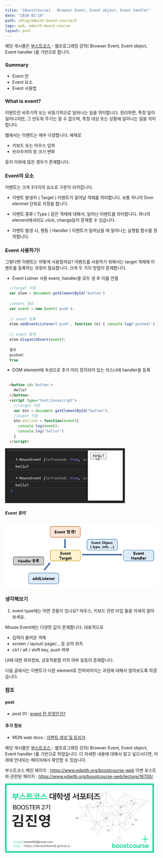 ```yaml
---
title: "[BoostCourse] - Browser Event, Event object, Event handler"
date: "2020-02-14"
path: /blog/edwith-boost-course/4
tags: web, edwith-boost-course
layout: post
---
```


해당 게시물은 [ 부스트코스 ] - 웹프로그래밍 강의( Browser Event, Event object, Event handler )를 기반으로 합니다. 

### Summary
 - Event 란
 - Event 요소
 - Event 사용법

### What is event?
 
 이벤트란 비주기적 또는 비동기적으로 일어나는 일을 의미합니다. 정리하면, 특정 일이 일어나지만, 그 빈도와 주기는 알 수 없으며, 특정 대상 또는 상황에 일어나는 일을 의미합니다.

 웹에서는 이벤트는 매우 다양합니다. 예제로

  - 키보드 또는 마우스 입력
  - 브라우저의 창 크기 변화

  등이 이외에 많은 경우가 존재합니다.

### Event의 요소

 이벤트는 크게 3가지의 요소로 구분이 되어집니다.

 - 이벤트 발생자 ( Target )
  이벤트가 일어날 객체를 의미합니다. 보통 하나의 Dom elemnet 단위로 지정을 합니다.

 - 이벤트 종류 ( Type )
  같은 객체에 대해서, 일어난 이벤트를 의미합니다. 하나의 element에서라도 click, change등이 존재할 수 있습니다.

 - 이벤트 발생 시, 행동 ( Handler )
  이벤트가 일어났을 때 일어나는 실행될 함수를 정의합니다.


### Event 사용하기!

 그렇다면 이벤트는 어떻게 사용할까요? 이벤트를 사용하기 위해서는 target 객체에 이벤트를 등록하는 과정이 필요합니다. 크게 두 가지 방법이 존재합니다.
 
  - Event Listner 사용
  event, handler을 모두 생 후 이를 연결

```js
  //target 지정
  var elem = document.getElementById('button')

  //event 생성
  var event = new Event('push');

  // event 등록
  elem.addEventListener('push', function (e) { console.log('pushed!') });

  // event 발생
  elem.dispatchEvent(event);

  결과 
  pushed!
  true
```


  - DOM element에 속성으로 추가
  미리 정의되어 있는 리스너에 handler을 등록

```html

  <button id='button'>
    Hello?
  </button>
  <script type="text/javascript">
    //target 지정
    var btn = document.getElementById("button"); 
    //event 지정
    btn.onclick = function(event){
      console.log(event);
      console.log('hello?')
    }
  </script>

```


![boostCourse-8.png](./boostCourse-8.png)


##### Event 정리

![boostCourse-9.png](./boostCourse-9.png)

### 생각해보기
 1. event type에는 어떤 것들이 있나요? 마우스, 키보드 관련 타입 들을 자세히 알아보세요.

 Mouse Event에는 다양한 값이 존재합니다. 대표적으로

  - 입력이 들어온 객체
  - screen / layout/ page/... 등 상의 위치
  - ctrl / alt / shift key, push 여부

UI에 대한 위치정보, 상호작용할 키의 여부 등등이 존재합니다.

다음 글에서는 이벤트가 다른 element로 전파되어지는 과정에 대해서 알아보도록 하겠습니다.

### 참조

#### post 
 - post 01 : [event 란 무엇인가?](https://webclub.tistory.com/340)

#### 추가 정보
 - MDN web docs : [이벤트 생성 및 트리거](https://developer.mozilla.org/ko/docs/Web/Guide/Events/Creating_and_triggering_events)

해당 게시물은 [ 부스트코스 ] - 웹프로그래밍 강의(  Browser Event, Event object, Event handler )를 기반으로 하얐습니다. 
더 자세한 내용에 대해서 알고 싶으시다면, 아래에 안내되는 페이지에서 확인할 수 있습니다.

부스트코스 메인 페이지 :  https://www.edwith.org/boostcourse-web
이번 포스트와 관련된 페이지 : https://www.edwith.org/boostcourse-web/lecture/16700/

![nametech](./edwith-nametech.jpg)

[부스트코스]:(https://www.edwith.org/boostcourse-web) "부스트 코스 메인 페이지"
[강의]:() "정리한 페이지"



